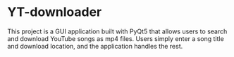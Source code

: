 # YT-downloader
This project is a GUI application built with PyQt5 that allows users to search and download YouTube songs as mp4 files. Users simply enter a song title and download location, and the application handles the rest.
